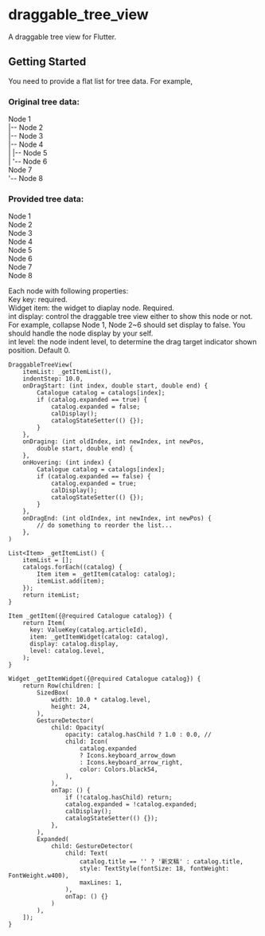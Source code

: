 # draggable_tree_view

A draggable tree view for Flutter.

## Getting Started

You need to provide a flat list for tree data. For example,

### Original tree data:
Node 1   
|-- Node 2   
|-- Node 3   
|-- Node 4   
|   |-- Node 5   
|   '-- Node 6   
Node 7   
'-- Node 8   

### Provided tree data:
Node 1    
Node 2   
Node 3   
Node 4   
Node 5   
Node 6   
Node 7   
Node 8   

Each node with following properties:    
Key key: required.   
Widget item: the widget to diaplay node. Required.   
int display: control the draggable tree view either to show this node or not. For example, collapse Node 1, Node 2~6 should set display to false. You should handle the node display by your self.    
int level: the node indent level, to determine the drag target indicator shown position. Default 0.   

```
DraggableTreeView(
    itemList: _getItemList(),
    indentStep: 10.0,
    onDragStart: (int index, double start, double end) {
        Catalogue catalog = catalogs[index];
        if (catalog.expanded == true) {
            catalog.expanded = false;
            calDisplay();
            catalogStateSetter(() {});
        }
    },
    onDraging: (int oldIndex, int newIndex, int newPos,
        double start, double end) {
    },
    onHovering: (int index) {
        Catalogue catalog = catalogs[index];
        if (catalog.expanded == false) {
            catalog.expanded = true;
            calDisplay();
            catalogStateSetter(() {});
        }
    },
    onDragEnd: (int oldIndex, int newIndex, int newPos) {
        // do something to reorder the list...
    },
)

List<Item> _getItemList() {
    itemList = [];
    catalogs.forEach((catalog) {
        Item item = _getItem(catalog: catalog);
        itemList.add(item);
    });
    return itemList;
}

Item _getItem({@required Catalogue catalog}) {
    return Item(
      key: ValueKey(catalog.articleId),
      item: _getItemWidget(catalog: catalog),
      display: catalog.display,
      level: catalog.level,
    );
}

Widget _getItemWidget({@required Catalogue catalog}) {
    return Row(children: [
        SizedBox(
            width: 10.0 * catalog.level,
            height: 24,
        ),
        GestureDetector(
            child: Opacity(
                opacity: catalog.hasChild ? 1.0 : 0.0, //
                child: Icon(
                    catalog.expanded
                    ? Icons.keyboard_arrow_down
                    : Icons.keyboard_arrow_right,
                    color: Colors.black54,
                ),
            ),
            onTap: () {
                if (!catalog.hasChild) return;
                catalog.expanded = !catalog.expanded;
                calDisplay();
                catalogStateSetter(() {});
            },
        ),
        Expanded(
            child: GestureDetector(
                child: Text(
                    catalog.title == '' ? '新文稿' : catalog.title,
                    style: TextStyle(fontSize: 18, fontWeight: FontWeight.w400),
                    maxLines: 1,
                ),
                onTap: () {}
            )
        ),
    ]);
}

```
